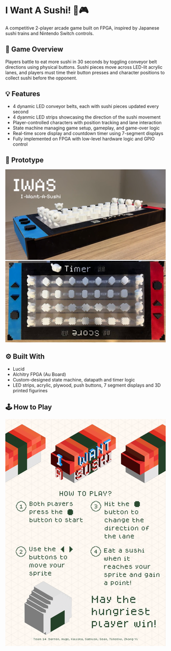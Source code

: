 # I Want A Sushi! 🍣🎮

A competitive 2-player arcade game built on FPGA, inspired by Japanese sushi trains and Nintendo Switch controls.

## 🎯 Game Overview

Players battle to eat more sushi in 30 seconds by toggling conveyor belt directions using physical buttons. Sushi pieces move across LED-lit acrylic lanes, and players must time their button presses and character positions to collect sushi before the opponent.

## 💡 Features

- 4 dynamic LED conveyor belts, each with sushi pieces updated every second
- 4 dyanmic LED strips showcasing the direction of the sushi movement
- Player-controlled characters with position tracking and lane interaction
- State machine managing game setup, gameplay, and game-over logic
- Real-time score display and countdown timer using 7-segment displays
- Fully implemented on FPGA with low-level hardware logic and GPIO control

## 📸 Prototype

![Prototype Photo](https://github.com/kalistalks/secret-sauce/blob/main/i%20want%20a%20sushi/Images/I%20Want%20A%20Sushi.png)
![Prototype Photo Top View](https://github.com/kalistalks/secret-sauce/blob/main/i%20want%20a%20sushi/Images/I%20Want%20A%20Sushi%20Top%20View.jpg)

## ⚙️ Built With

- Lucid
- Alchitry FPGA (Au Board)
- Custom-designed state machine, datapath and timer logic
- LED strips, acrylic, plywood, push buttons, 7 segment displays and 3D printed figurines

## 🕹️ How to Play

![Poster](https://github.com/kalistalks/secret-sauce/blob/main/i%20want%20a%20sushi/Images/IWAS%20A4%20Poster.png)
